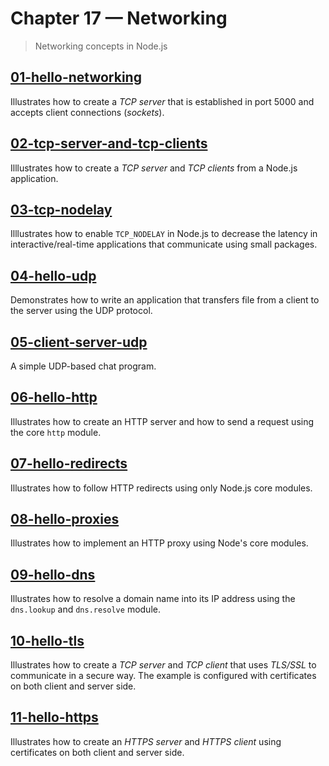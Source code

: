 # Chapter 17 &mdash; Networking
> Networking concepts in Node.js

## [01-hello-networking](./01-hello-networking/)
Illustrates how to create a *TCP server* that is established in port 5000 and accepts client connections (*sockets*).

## [02-tcp-server-and-tcp-clients](./02-tcp-server-and-tcp-clients/)
Illlustrates how to create a *TCP server* and *TCP clients* from a Node.js application.

## [03-tcp-nodelay](./03-tcp-nodelay/)
Illlustrates how to enable `TCP_NODELAY` in Node.js to decrease the latency in interactive/real-time applications that communicate using small packages.

## [04-hello-udp](./04-hello-udp/)
Demonstrates how to write an application that transfers file from a client to the server using the UDP protocol.

## [05-client-server-udp](./05-client-server-udp/)
A simple UDP-based chat program.

## [06-hello-http](./06-hello-http/)
Illustrates how to create an HTTP server and how to send a request using the core `http` module.

## [07-hello-redirects](./07-hello-redirects/)
Illustrates how to follow HTTP redirects using only Node.js core modules.

## [08-hello-proxies](./08-hello-proxies/)
Illustrates how to implement an HTTP proxy using Node's core modules.

## [09-hello-dns](./09-hello-dns/)
Illustrates how to resolve a domain name into its IP address using the `dns.lookup` and `dns.resolve` module.

## [10-hello-tls](./10-hello-tls/)
Illustrates how to create a *TCP server* and *TCP client* that uses *TLS/SSL* to communicate in a secure way. The example is configured with certificates on both client and server side.

## [11-hello-https](./11-hello-https/)
Illustrates how to create an *HTTPS server* and *HTTPS client* using certificates on both client and server side. 